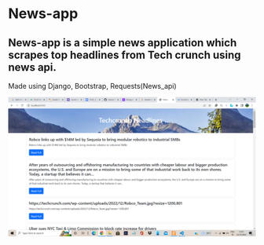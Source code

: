 # News-app
## News-app is a simple news application which scrapes top headlines from Tech crunch using news api.
Made using Django, Bootstrap, Requests(News_api)

<div>
<img src="https://github.com/Vijay13899/News-app/blob/main/imgs/img1.png">
</div>
